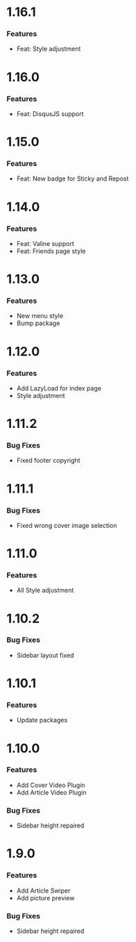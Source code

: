 # 1.16.1

### Features

- Feat: Style adjustment

# 1.16.0

### Features

- Feat: DisqusJS support

# 1.15.0

### Features

- Feat: New badge for Sticky and Repost

# 1.14.0

### Features

- Feat: Valine support
- Feat: Friends page style

# 1.13.0

### Features

- New menu style
- Bump package

# 1.12.0

### Features

- Add LazyLoad for index page
- Style adjustment

# 1.11.2

### Bug Fixes

- Fixed footer copyright

# 1.11.1

### Bug Fixes

- Fixed wrong cover image selection

# 1.11.0

### Features

- All Style adjustment 

# 1.10.2

### Bug Fixes

- Sidebar layout fixed

# 1.10.1

### Features

- Update packages

# 1.10.0

### Features

- Add Cover Video Plugin
- Add Article Video Plugin

### Bug Fixes

- Sidebar height repaired

# 1.9.0

### Features

- Add Article Swiper
- Add picture preview

### Bug Fixes

- Sidebar height repaired
